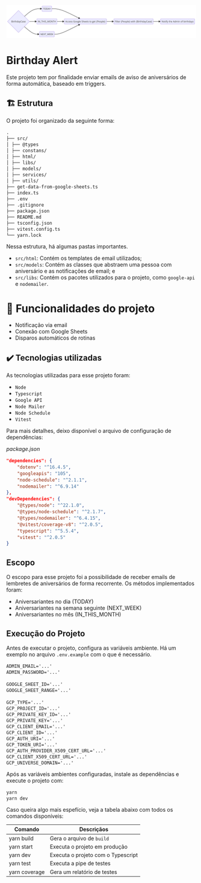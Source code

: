 ![](./.github/imgs/diagram.png)

# Birthday Alert

Este projeto tem por finalidade enviar emails de aviso de aniversários de forma automática, baseado em triggers.

## 🏗️ Estrutura

O projeto foi organizado da seguinte forma:

```
.
├── src/
│ ├── @types
│ ├── constans/
│ ├── html/
│ ├── libs/
│ ├── models/
│ ├── services/
│ ├── utils/
├── get-data-from-google-sheets.ts
├── index.ts
├── .env
├── .gitignore
├── package.json
├── README.md
├── tsconfig.json
├── vitest.config.ts
└── yarn.lock
```

Nessa estrutura, há algumas pastas importantes.

- `src/html`: Contém os templates de email utilizados;
- `src/models`: Contém as classes que abstraem uma pessoa com aniversário e as notificações de email; e
- `src/libs`: Contém os pacotes utilizados para o projeto, como `google-api` e `nodemailer`.

# 🔨 Funcionalidades do projeto

- Notificação via email
- Conexão com Google Sheets
- Disparos automáticos de rotinas

## ✔️ Tecnologias utilizadas

As tecnologias utilizadas para esse projeto foram:

- `Node`
- `Typescript`
- `Google API`
- `Node Mailer`
- `Node Schedule`
- `Vitest`

Para mais detalhes, deixo disponível o arquivo de configuração de dependências:

_package.json_

```json
"dependencies": {
    "dotenv": "^16.4.5",
    "googleapis": "105",
    "node-schedule": "^2.1.1",
    "nodemailer": "^6.9.14"
},
"devDependencies": {
    "@types/node": "^22.1.0",
    "@types/node-schedule": "^2.1.7",
    "@types/nodemailer": "^6.4.15",
    "@vitest/coverage-v8": "^2.0.5",
    "typescript": "^5.5.4",
    "vitest": "^2.0.5"
}
```

## Escopo

O escopo para esse projeto foi a possibilidade de receber emails de lembretes de aniversários de forma recorrente. Os métodos implementados foram:

- Aniversariantes no dia (TODAY)
- Aniversariantes na semana seguinte (NEXT_WEEK)
- Aniversariantes no mês (IN_THIS_MONTH)

## Execução do Projeto

Antes de executar o projeto, configura as variáveis ambiente. Há um exemplo no arquivo `.env.example` com o que é necessário.

```.env
ADMIN_EMAIL='...'
ADMIN_PASSWORD='...'

GOOGLE_SHEET_ID='...'
GOOGLE_SHEET_RANGE='...'

GCP_TYPE='...'
GCP_PROJECT_ID='...'
GCP_PRIVATE_KEY_ID='...'
GCP_PRIVATE_KEY='...'
GCP_CLIENT_EMAIL='...'
GCP_CLIENT_ID='...'
GCP_AUTH_URI='...'
GCP_TOKEN_URI='...'
GCP_AUTH_PROVIDER_X509_CERT_URL='...'
GCP_CLIENT_X509_CERT_URL='...'
GCP_UNIVERSE_DOMAIN='...'
```

Após as variáveis ambientes configuradas, instale as dependências e execute o projeto com:

```shell
yarn
yarn dev
```

Caso queira algo mais espefício, veja a tabela abaixo com todos os comandos disponíveis:

| Comando       | Descriçãos                         |
| ------------- | ---------------------------------- |
| yarn build    | Gera o arquivo de `build`          |
| yarn start    | Executa o projeto em produção      |
| yarn dev      | Executa o projeto com o Typescript |
| yarn test     | Executa a pipe de testes           |
| yarn coverage | Gera um relatório de testes        |
